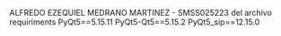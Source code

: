 ALFREDO EZEQUIEL MEDRANO MARTINEZ - SMSS025223
del archivo requiriments
PyQt5==5.15.11
PyQt5-Qt5==5.15.2
PyQt5_sip==12.15.0
